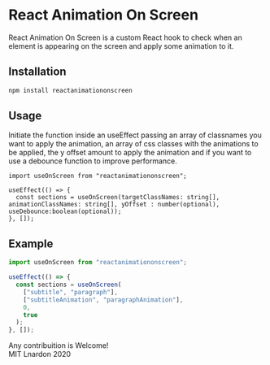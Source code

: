 # React Animation On Screen

React Animation On Screen is a custom React hook to check when an element is appearing on the screen and apply some animation to it.

## Installation

```bash
npm install reactanimationonscreen
```

## Usage

Initiate the function inside an useEffect passing an array of classnames you want to apply the animation, an array of css classes with the animations to be applied, the y offset amount to apply the animation and if you want to use a debounce function to improve performance.

```tsx
import useOnScreen from "reactanimationonscreen";

useEffect(() => {
  const sections = useOnScreen(targetClassNames: string[], animationClassNames: string[], yOffset : number(optional), useDebounce:boolean(optional));
}, []);
```

## Example

```jsx
import useOnScreen from "reactanimationonscreen";

useEffect(() => {
  const sections = useOnScreen(
    ["subtitle", "paragraph"],
    ["subtitleAnimation", "paragraphAnimation"],
    0,
    true
  );
}, []);
```

Any contribuition is Welcome! <br/>
MIT Lnardon 2020
